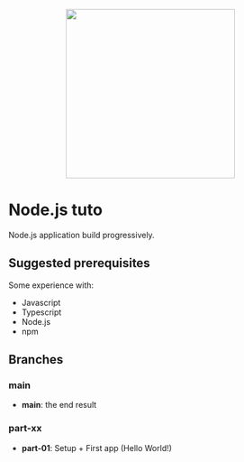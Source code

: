 <p align="center">
    <a href="https://nodejs.org/">
        <img src="https://upload.wikimedia.org/wikipedia/commons/d/d9/Node.js_logo.svg" heigth="300px" width="300px"/>
    </a>
</p>

# Node.js tuto

Node.js application build progressively.

## Suggested prerequisites

Some experience with:

- Javascript
- Typescript
- Node.js
- npm

## Branches

### main

- __main__: the end result

### part-xx

- __part-01__: Setup + First app (Hello World!)